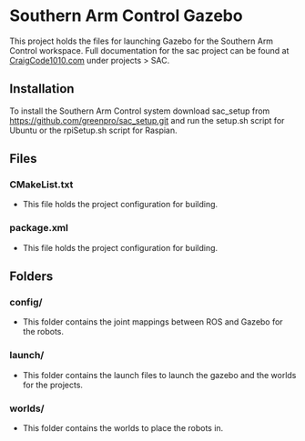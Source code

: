 # Southern Arm Control Gazebo

This project holds the files for launching Gazebo for the Southern Arm Control workspace. Full documentation for the sac project can be found at [CraigCode1010.com](craigcode1010.com) under projects > SAC.

## Installation

To install the Southern Arm Control system download sac_setup from https://github.com/greenpro/sac_setup.git and run the setup.sh script for Ubuntu or the rpiSetup.sh script for Raspian.

## Files
### CMakeList.txt
* This file holds the project configuration for building.

### package.xml
* This file holds the project configuration for building.

## Folders
### config/
* This folder contains the joint mappings between ROS and Gazebo for the robots.

### launch/
* This folder contains the launch files to launch the gazebo and the worlds for the projects.

### worlds/
* This folder contains the worlds to place the robots in.
